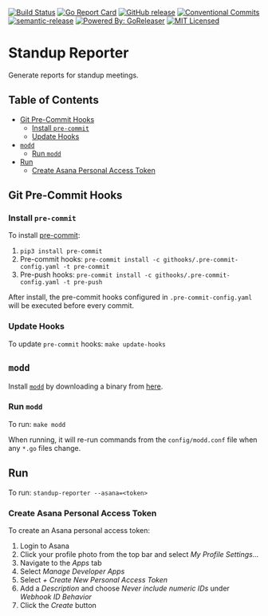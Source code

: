 [![Build Status](https://travis-ci.org/jeremy-miller/standup-reporter.svg?branch=master)](https://travis-ci.org/jeremy-miller/standup-reporter)
[![Go Report Card](https://goreportcard.com/badge/github.com/jeremy-miller/standup-reporter)](https://goreportcard.com/report/github.com/jeremy-miller/standup-reporter)
[![GitHub release](https://img.shields.io/github/release/jeremy-miller/standup-reporter.svg)](https://github.com/jeremy-miller/standup-reporter/releases)
[![Conventional Commits](https://img.shields.io/badge/Conventional%20Commits-1.0.0-yellow.svg)](https://conventionalcommits.org)
[![semantic-release](https://img.shields.io/badge/%20%20%F0%9F%93%A6%F0%9F%9A%80-semantic--release-e10079.svg)](https://github.com/semantic-release/semantic-release)
[![Powered By: GoReleaser](https://img.shields.io/badge/Powered%20By-Goreleaser-green.svg)](https://github.com/goreleaser)
[![MIT Licensed](https://img.shields.io/badge/license-MIT-blue.svg)](https://github.com/jeremy-miller/standup-reporter/blob/master/LICENSE)

# Standup Reporter
Generate reports for standup meetings.

## Table of Contents
- [Git Pre-Commit Hooks](#git-pre-commit-hooks)
    - [Install `pre-commit`](#install-pre-commit)
    - [Update Hooks](#update-hooks)
- [`modd`](#modd)
    - [Run `modd`](#run-modd)
- [Run](#run)
    - [Create Asana Personal Access Token](#create-asana-personal-access-token)

## Git Pre-Commit Hooks
### Install `pre-commit`
To install [pre-commit](https://pre-commit.com/):
1. `pip3 install pre-commit`
2. Pre-commit hooks: `pre-commit install -c githooks/.pre-commit-config.yaml -t pre-commit`
3. Pre-push hooks: `pre-commit install -c githooks/.pre-commit-config.yaml -t pre-push`

After install, the pre-commit hooks configured in `.pre-commit-config.yaml` will be executed before every commit.

### Update Hooks
To update `pre-commit` hooks: `make update-hooks`

## `modd`
Install [`modd`](https://github.com/cortesi/modd) by downloading a binary from [here](https://github.com/cortesi/modd/releases/latest).

### Run `modd`
To run: `make modd`

When running, it will re-run commands from the `config/modd.conf` file when any `*.go` files change.

## Run
To run: `standup-reporter --asana=<token>`

### Create Asana Personal Access Token
To create an Asana personal access token:

1. Login to Asana
2. Click your profile photo from the top bar and select _My Profile Settings..._
3. Navigate to the _Apps_ tab
4. Select _Manage Developer Apps_
5. Select _+ Create New Personal Access Token_
6. Add a _Description_ and choose _Never include numeric IDs_ under _Webhook ID Behavior_
7. Click the _Create_ button
